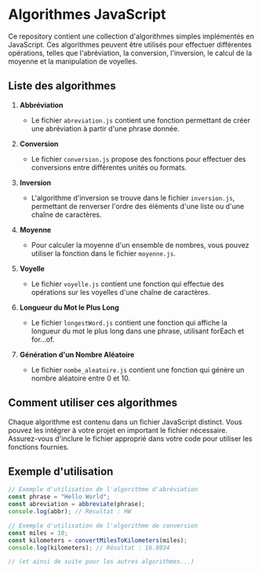 # Algorithmes JavaScript

Ce repository contient une collection d'algorithmes simples implémentés en JavaScript. Ces algorithmes peuvent être utilisés pour effectuer différentes opérations, telles que l'abréviation, la conversion, l'inversion, le calcul de la moyenne et la manipulation de voyelles.

## Liste des algorithmes

1. **Abbréviation**
   - Le fichier `abreviation.js` contient une fonction permettant de créer une abréviation à partir d'une phrase donnée.

2. **Conversion**
   - Le fichier `conversion.js` propose des fonctions pour effectuer des conversions entre différentes unités ou formats.

3. **Inversion**
   - L'algorithme d'inversion se trouve dans le fichier `inversion.js`, permettant de renverser l'ordre des éléments d'une liste ou d'une chaîne de caractères.

4. **Moyenne**
   - Pour calculer la moyenne d'un ensemble de nombres, vous pouvez utiliser la fonction dans le fichier `moyenne.js`.

5. **Voyelle**
   - Le fichier `voyelle.js` contient une fonction qui effectue des opérations sur les voyelles d'une chaîne de caractères.

6. **Longueur du Mot le Plus Long**
   - Le fichier `longestWord.js` contient une fonction qui affiche la longueur du mot le plus long dans une phrase, utilisant forEach et for...of.

7. **Génération d'un Nombre Aléatoire**
   - Le fichier `nombe_aleatoire.js` contient une fonction qui génère un nombre aléatoire entre 0 et 10.

## Comment utiliser ces algorithmes

Chaque algorithme est contenu dans un fichier JavaScript distinct. Vous pouvez les intégrer à votre projet en important le fichier nécessaire. Assurez-vous d'inclure le fichier approprié dans votre code pour utiliser les fonctions fournies.

## Exemple d'utilisation

```javascript
// Exemple d'utilisation de l'algorithme d'abréviation
const phrase = "Hello World";
const abreviation = abbreviate(phrase);
console.log(abbr); // Résultat : HW

// Exemple d'utilisation de l'algorithme de conversion
const miles = 10;
const kilometers = convertMilesToKilometers(miles);
console.log(kilometers); // Résultat : 16.0934

// (et ainsi de suite pour les autres algorithmes...)
